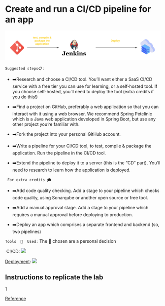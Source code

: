 # Create and run a CI/CD pipeline for an app  #

![](https://github.com/Sharker3312/Devops-Projects/blob/main/CD%20pipeline%20for%20an%20app/Workflow.png)

`Suggested steps📋:`

- ➡️Research and choose a CI/CD tool. You’ll want either a SaaS CI/CD service with a free tier you can use for learning, or a self-hosted tool. If you choose self-hosted, you’ll need to deploy the tool (extra credits if you do this!)
	
- ➡️Find a project on GitHub, preferably a web application so that you can interact with it using a web browser. We recommend Spring Petclinic which is a Java web application developed in Spring Boot, but use any other project you’re familiar with.
	
- ➡️Fork the project into your personal GitHub account.
	
- ➡️Write a pipeline for your CI/CD tool, to test, compile & package the application. Run the pipeline in the CI/CD tool.
	
- ➡️Extend the pipeline to deploy it to a server (this is the “CD” part). You’ll need to research to learn how the application is deployed.

` For extra credits 🎓`
- ➡️Add code quality checking. Add a stage to your pipeline which checks code quality, using Sonarqube or another open source or free tool.
  
- ➡️Add a manual approval stage. Add a stage to your pipeline which requires a manual approval before deploying to production.
  
- ➡️Deploy an app which comprises a separate frontend and backend (so, two pipelines)

`Tools  🔨  Used:`
	The  🔨  chosen are a personal decision   

​         CI/CD: <img height="50" src="https://user-images.githubusercontent.com/25181517/179090274-733373ef-3b59-4f28-9ecb-244bea700932.png">

[Deployment](https://github.com/spring-projects/spring-petclinic): <img height="50" src="https://user-images.githubusercontent.com/25181517/192108374-8da61ba1-99ec-41d7-80b8-fb2f7c0a4948.png">  

## Instructions to replicate the lab ##

1



[Reference](https://www.tutorialworks.com/devops-project-ideas/#project-2-create-and-run-a-cicd-pipeline-for-an-app)

 